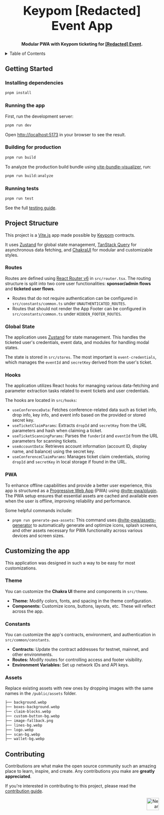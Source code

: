 <!-- markdownlint-disable MD014 -->
<!-- markdownlint-disable MD033 -->
<!-- markdownlint-disable MD041 -->
<!-- markdownlint-disable MD029 -->

<div align="center">

<h1 style="font-size: 2.5rem; font-weight: bold;">Keypom [Redacted] Event App</h1>

  <p>
    <strong>Modular PWA with Keypom ticketing for <a href="https://redactedbangkok.ai/" target="_blank">[Redacted] Event</a>.</strong>
  </p>

</div>

<details>
  <summary>Table of Contents</summary>

- [Getting Started](#getting-started)
  - [Installing dependencies](#installing-dependencies)
  - [Running the app](#running-the-app)
  - [Building for production](#building-for-production)
  - [Running tests](#running-tests)
- [Contributing](#contributing)

</details>

## Getting Started

### Installing dependencies

```bash
pnpm install
```

### Running the app

First, run the development server:

```bash
pnpm run dev
```

Open [http://localhost:5173](http://localhost:5173) in your browser to see the result.

### Building for production

```bash
pnpm run build
```

To analyze the production build bundle using [vite-bundle-visualizer](https://www.npmjs.com/package/vite-bundle-visualizer), run:

```bash
pnpm run build:analyze
```

### Running tests

```bash
pnpm run test
```

See the full [testing guide](./playwright-tests/README.md).

## Project Structure

This project is a [Vite.js](https://vitejs.dev/) app made possible by [Keypom](https://github.com/keypom/keypom) contracts.

It uses [Zustand](https://github.com/pmndrs/zustand) for global state management, [TanStack Query](https://github.com/TanStack/query) for asynchronous data fetching, and [ChakraUI](https://chakra-ui.com/) for modular and customizable styles.

### Routes

Routes are defined using [React Router v6](https://reactrouter.com/en/main) in `src/router.tsx`. The routing structure is split into two core user functionalities: **sponsor/admin flows** and **ticketed user flows**.

- Routes that do not require authentication can be configured in `src/constants/common.ts` under `UNAUTHENTICATED_ROUTES`.
- Routes that should not render the App Footer can be configured in `src/constants/common.ts` under `HIDDEN_FOOTER_ROUTES`.

### Global State

The application uses [Zustand](https://github.com/pmndrs/zustand) for state management. This handles the ticketed user's credentials, event data, and modules for handling modal states.

The state is stored in `src/stores`. The most important is `event-credentials`, which manages the `eventId` and `secretKey` derived from the user's ticket.

### Hooks

The application utilizes React hooks for managing various data-fetching and parameter extraction tasks related to event tickets and user credentials.

The hooks are located in `src/hooks`:

- `useConferenceData`: Fetches conference-related data such as ticket info, drop info, key info, and event info based on the provided or stored secret key.
- `useTicketClaimParams`: Extracts `dropId` and `secretKey` from the URL parameters and hash when claiming a ticket.
- `useTicketScanningParams`: Parses the `funderId` and `eventId` from the URL parameters for scanning tickets.
- `useAccountData`: Retrieves account information (account ID, display name, and balance) using the secret key.
- `useConferenceClaimParams`: Manages ticket claim credentials, storing `dropId` and `secretKey` in local storage if found in the URL.

### PWA

To enhance offline capabilities and provide a better user experience, this app is structured as a [Progressive Web App](https://developer.mozilla.org/en-US/docs/Web/Progressive_web_apps) (PWA) using [@vite-pwa/plugin](https://vite-pwa-org.netlify.app/). The PWA setup ensures that essential assets are cached and available even when the user is offline, improving reliability and performance.

Some helpful commands include:

- `pnpm run generate-pwa-assets`: This command uses [@vite-pwa/assets-generator](https://vite-pwa-org.netlify.app/assets-generator/) to automatically generate and optimize icons, splash screens, and other assets necessary for PWA functionality across various devices and screen sizes.

## Customizing the app

This application was designed in such a way to be easy for most customizations.

### Theme

You can customize the **Chakra UI** theme and components in `src/theme`.

- **Theme:** Modify colors, fonts, and spacing in the theme configuration.
- **Components:** Customize icons, buttons, layouts, etc. These will reflect across the app.

### Constants

You can customize the app's contracts, environment, and authentication in `src/common/constants`.

- **Contracts:** Update the contract addresses for testnet, mainnet, and other environments.
- **Routes:** Modify routes for controlling access and footer visibility.
- **Environment Variables:** Set up network IDs and API keys.

### Assets

Replace existing assets with new ones by dropping images with the same names in the `/public/assets` folder.

```txt
├── background.webp
├── boxes-background.webp
├── claim-blocks.webp
├── custom-button-bg.webp
├── image-fallback.png
├── lines-bg.webp
├── logo.webp
├── scan-bg.webp
├── wallet-bg.webp
```

## Contributing

Contributions are what make the open source community such an amazing place to learn, inspire, and create. Any contributions you make are **greatly appreciated**.

If you're interested in contributing to this project, please read the [contribution guide](./CONTRIBUTING).

<div align="right">
<a href="https://nearbuilders.org" target="_blank">
<img
  src="https://builders.mypinata.cloud/ipfs/QmWt1Nm47rypXFEamgeuadkvZendaUvAkcgJ3vtYf1rBFj"
  alt="Near Builders"
  height="40"
/>
</a>
</div>
